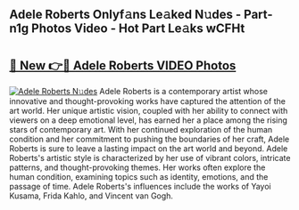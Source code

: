 ## Adele Roberts Onlyf𝚊ns Le𝚊ked N𝚞des - Part-n1g Photos Video - Hot Part Le𝚊ks wCFHt

# <h2><a href="http://ab55327.deff.icu/?id=Adele+Roberts">🔗 New 👉🔴 Adele Roberts VIDEO Photos</a></h2>

[![Adele Roberts N𝚞des](https://i.imgur.com/rIISA9y.gif)](http://ab55327.deff.icu/?id=Adele+Roberts)
Adele Roberts is a contemporary artist whose innovative and thought-provoking works have captured the attention of the art world. Her unique artistic vision, coupled with her ability to connect with viewers on a deep emotional level, has earned her a place among the rising stars of contemporary art. With her continued exploration of the human condition and her commitment to pushing the boundaries of her craft, Adele Roberts is sure to leave a lasting impact on the art world and beyond. Adele Roberts's artistic style is characterized by her use of vibrant colors, intricate patterns, and thought-provoking themes. Her works often explore the human condition, examining topics such as identity, emotions, and the passage of time. Adele Roberts's influences include the works of Yayoi Kusama, Frida Kahlo, and Vincent van Gogh.
